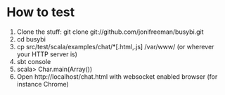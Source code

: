 How to test
===========

1. Clone the stuff: git clone git://github.com/jonifreeman/busybi.git
2. cd busybi
3. cp src/test/scala/examples/chat/*[.html,.js] /var/www/  (or wherever your HTTP server is)
4. sbt console
5. scala> Char.main(Array())
6. Open http://localhost/chat.html with websocket enabled browser (for instance Chrome)

